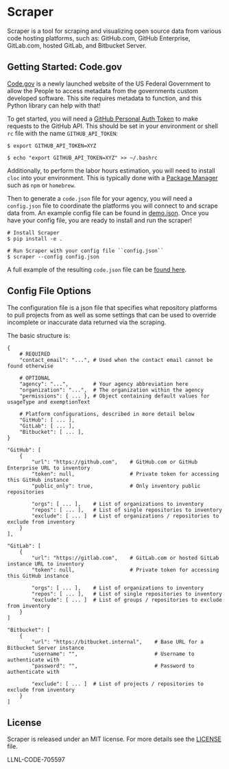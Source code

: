 # Scraper

Scraper is a tool for scraping and visualizing open source data from various
code hosting platforms, such as: GitHub.com, GitHub Enterprise, GitLab.com,
hosted GitLab, and Bitbucket Server.

## Getting Started: Code.gov

[Code.gov](https://code.gov) is a newly launched website of the US Federal
Government to allow the People to access metadata from the governments custom
developed software. This site requires metadata to function, and this Python
library can help with that!

To get started, you will need a [GitHub Personal Auth
Token](https://help.github.com/articles/creating-a-personal-access-token-for-the-command-line/)
to make requests to the GitHub API. This should be set in your environment or
shell ``rc`` file with the name ``GITHUB_API_TOKEN``:

    $ export GITHUB_API_TOKEN=XYZ

    $ echo "export GITHUB_API_TOKEN=XYZ" >> ~/.bashrc

Additionally, to perform the labor hours estimation, you will need to install
``cloc`` into your environment. This is typically done with a [Package
Manager](https://github.com/AlDanial/cloc#install-via-package-manager) such as
``npm`` or ``homebrew``.

Then to generate a ``code.json`` file for your agency, you will need a
``config.json`` file to coordinate the platforms you will connect to and scrape
data from. An example config file can be found in [demo.json](/demo.json). Once
you have your config file, you are ready to install and run the scraper!

    # Install Scraper
    $ pip install -e .

    # Run Scraper with your config file ``config.json``
    $ scraper --config config.json

A full example of the resulting ``code.json`` file can be [found
here](https://gist.github.com/IanLee1521/b7d7c0c2d8c24b10dd04edd5e8cab6c4).

## Config File Options

The configuration file is a json file that specifies what repository platforms
to pull projects from  as well as some settings that can be used to override
incomplete or inaccurate data returned via the scraping.

The basic structure is:

```
{
    # REQUIRED
    "contact_email": "...", # Used when the contact email cannot be found otherwise

    # OPTIONAL
    "agency": "...",        # Your agency abbreviation here
    "organization": "...",  # The organization within the agency
    "permissions": { ... }, # Object containing default values for usageType and exemptionText

    # Platform configurations, described in more detail below
    "GitHub": [ ... ],
    "GitLab": [ ... ],
    "Bitbucket": [ ... ],
}
```

```
"GitHub": [
    {
        "url": "https://github.com",    # GitHub.com or GitHub Enterprise URL to inventory
        "token": null,                  # Private token for accessing this GitHub instance
        "public_only": true,            # Only inventory public repositories

        "orgs": [ ... ],    # List of organizations to inventory
        "repos": [ ... ],   # List of single repositories to inventory
        "exclude": [ ... ]  # List of organizations / repositories to exclude from inventory
    }
],
```

```
"GitLab": [
    {
        "url": "https://gitlab.com",    # GitLab.com or hosted GitLab instance URL to inventory
        "token": null,                  # Private token for accessing this GitHub instance

        "orgs": [ ... ],    # List of organizations to inventory
        "repos": [ ... ],   # List of single repositories to inventory
        "exclude": [ ... ]  # List of groups / repositories to exclude from inventory
    }
]
```

```
"Bitbucket": [
    {
        "url": "https://bitbucket.internal",    # Base URL for a Bitbucket Server instance
        "username": "",                         # Username to authenticate with
        "password": "",                         # Password to authenticate with

        "exclude": [ ... ]  # List of projects / repositories to exclude from inventory
    }
]
```

## License

Scraper is released under an MIT license. For more details see the
[LICENSE](/LICENSE) file.

LLNL-CODE-705597
